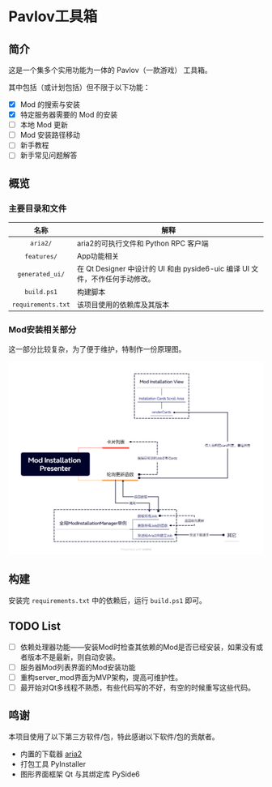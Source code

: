 # Pavlov工具箱

## 简介

这是一个集多个实用功能为一体的 Pavlov（一款游戏） 工具箱。

其中包括（或计划包括）但不限于以下功能：

- [x] Mod 的搜索与安装
- [x] 特定服务器需要的 Mod 的安装
- [ ] 本地 Mod 更新
- [ ] Mod 安装路径移动
- [ ] 新手教程
- [ ] 新手常见问题解答

## 概览

### 主要目录和文件

|        名称        | 解释                                                                         |
| :----------------: | ---------------------------------------------------------------------------- |
|      `aria2/`      | aria2的可执行文件和 Python RPC 客户端                                        |
|    `features/`     | App功能相关                                                                  |
|  `generated_ui/`   | 在 Qt Designer 中设计的 UI 和由 pyside6-uic 编译 UI 文件，不作任何手动修改。 |
|    `build.ps1`     | 构建脚本                                                                     |
| `requirements.txt` | 该项目使用的依赖库及其版本                                                   |

### Mod安装相关部分

这一部分比较复杂，为了便于维护，特制作一份原理图。

![实时更新Mod安装进度的原理图](./assets/实时更新Mod安装进度的原理图.png)

## 构建

安装完 `requirements.txt` 中的依赖后，运行 `build.ps1` 即可。

## TODO List

- [ ] 依赖处理器功能——安装Mod时检查其依赖的Mod是否已经安装，如果没有或者版本不是最新，则自动安装。
- [ ] 服务器Mod列表界面的Mod安装功能
- [ ] 重构server_mod界面为MVP架构，提高可维护性。
- [ ] 最开始对Qt多线程不熟悉，有些代码写的不好，有空的时候重写这些代码。

## 鸣谢

本项目使用了以下第三方软件/包，特此感谢以下软件/包的贡献者。

- 内置的下载器 [aria2](https://github.com/aria2/aria2)
- 打包工具 PyInstaller
- 图形界面框架 Qt 与其绑定库 PySide6
